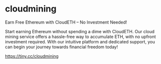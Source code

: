 # cloudmining
Earn Free Ethereum with CloudETH – No Investment Needed!

Start earning Ethereum without spending a dime with CloudETH. Our cloud mining service offers a hassle-free way to accumulate ETH, with no upfront investment required. With our intuitive platform and dedicated support, you can begin your journey towards financial freedom today!

https://tiny.cc/cloudmining
